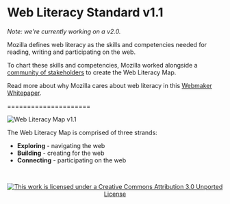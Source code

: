 Web Literacy Standard v1.1
==========================

*Note: we're currently working on a v2.0.*

Mozilla defines web literacy as the skills and competencies needed for reading, writing and participating on the web.

To chart these skills and competencies, Mozilla worked alongside a [community of stakeholders](https://wiki.mozilla.org/Learning/WebLiteracyMap/Contributors) to create the Web Literacy Map.

Read more about why Mozilla cares about web literacy in this [Webmaker Whitepaper](https://mozilla.github.io/webmaker-whitepaper/).

=====================

![Web Literacy Map v1.1](https://i.imgur.com/4U0zZLH.png)

The Web Literacy Map is comprised of three strands:

* **Exploring** - navigating the web
* **Building** - creating for the web
* **Connecting** - participating on the web 

<br>
<p align="center"><a href="https://creativecommons.org/licenses/by/3.0/deed.en_US"><img src="https://i.creativecommons.org/l/by/3.0/88x31.png" alt="This work is licensed under a Creative Commons Attribution 3.0 Unported License"></a></p>
